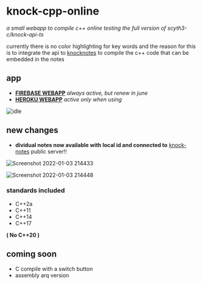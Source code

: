 # knock-cpp-online
_a small webapp to compile c++ online testing the full version of scyth3-c/knock-api-ts_


currently there is no color highlighting for key words and the reason for this is to integrate the api to [knocknotes](https://github.com/scyth3-c/vue-conponents)
to compile the c++ code that can be embedded in the notes

## app


- [**FIREBASE WEBAPP**](https://knockcompiler.web.app/) _always active, but renew in june_
- [**HEROKU WEBAPP**](https://knock-cpp.herokuapp.com/) _active only when using_


![idle](https://user-images.githubusercontent.com/52190352/148005166-bc0f461e-5af1-4527-b637-907d8437056f.png)




## new changes

- **dividual notes now available with local id and connected to** [knock-notes](https://github.com/scyth3-c/Vue-Electron-Port) public server!!

![Screenshot 2022-01-03 214433](https://user-images.githubusercontent.com/52190352/148004747-228819ac-32da-4127-8a47-dbc71f0e2546.png)

![Screenshot 2022-01-03 214448](https://user-images.githubusercontent.com/52190352/148004764-3b0e109d-5f3f-43f4-a36c-13f2b0f73b26.png)



### standards included
 - C++2a
 - C++11
 - C++14
 - C++17

**( No C++20 )**

## coming soon

- C compile with a switch button
- assembly arq version

